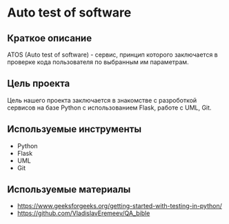 # Auto test of software

## Краткое описание
ATOS (Auto test of software) - сервис, принцип которого заключается в проверке кода пользователя по выбранным им параметрам.

## Цель проекта
Цель нашего проекта заключается в знакомстве с разроботкой сервисов на базе Python с использованием Flask, работе с UML, Git.

## Используемые инструменты
- Python
- Flask
- UML
- Git

## Используемые материалы
- https://www.geeksforgeeks.org/getting-started-with-testing-in-python/
- https://github.com/VladislavEremeev/QA_bible
